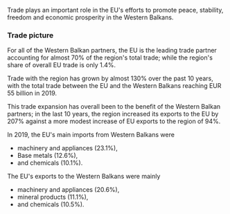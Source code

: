 Trade plays an important role in the EU's efforts to promote peace, stability, freedom and economic prosperity in the Western Balkans.

### Trade picture

For all of the Western Balkan partners, the EU is the leading trade partner accounting for almost 70% of the region's total trade; while the region's share of overall EU trade is only 1.4%.

Trade with the region has grown by almost 130% over the past 10 years, with the total trade between the EU and the Western Balkans reaching EUR 55 billion in 2019.

This trade expansion has overall been to the benefit of the Western Balkan partners; in the last 10 years, the region increased its exports to the EU by 207% against a more modest increase of EU exports to the region of 94%.

In 2019, the EU's main imports from Western Balkans were

- machinery and appliances (23.1%),
- Base metals (12.6%),
- and chemicals (10.1%). 

The EU's exports to the Western Balkans were mainly

- machinery and appliances (20.6%),
- mineral products (11.1%),
- and chemicals (10.5%).
